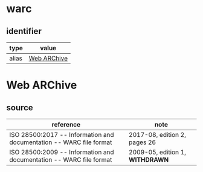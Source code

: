 # warc

## identifier
| type              | value
| ----------------- | -----
| alias             | [Web ARChive](#web-archive)

# Web ARChive

## source
| reference | note
| --------- | ----
| ISO 28500:2017 -- Information and documentation -- WARC file format | 2017-08, edition 2, pages 26
| ISO 28500:2009 -- Information and documentation -- WARC file format | 2009-05, edition 1, **WITHDRAWN**
